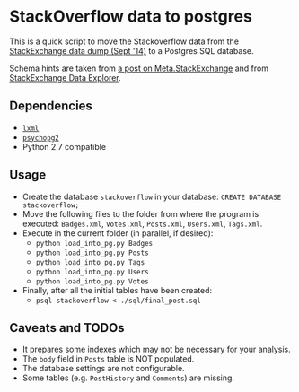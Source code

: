 # StackOverflow data to postgres

This is a quick script to move the Stackoverflow data from the [StackExchange data dump (Sept '14)](https://archive.org/details/stackexchange) to a Postgres SQL database.

Schema hints are taken from [a post on Meta.StackExchange](http://meta.stackexchange.com/questions/2677/database-schema-documentation-for-the-public-data-dump-and-sede) and from [StackExchange Data Explorer](http://data.stackexchange.com).

## Dependencies

 - [`lxml`](http://lxml.de/installation.html)
 - [`psychopg2`](http://initd.org/psycopg/docs/install.html)
 - Python 2.7 compatible

## Usage

 - Create the database `stackoverflow` in your database: `CREATE DATABASE stackoverflow;`
 - Move the following files to the folder from where the program is executed:
   `Badges.xml`, `Votes.xml`, `Posts.xml`, `Users.xml`, `Tags.xml`.
 - Execute in the current folder (in parallel, if desired):
   - `python load_into_pg.py Badges`
   - `python load_into_pg.py Posts`
   - `python load_into_pg.py Tags`
   - `python load_into_pg.py Users`
   - `python load_into_pg.py Votes`
 - Finally, after all the initial tables have been created:
   - `psql stackoverflow < ./sql/final_post.sql`

## Caveats and TODOs

 - It prepares some indexes which may not be necessary for your analysis.
 - The `body` field in `Posts` table is NOT populated.
 - The database settings are not configurable.
 - Some tables (e.g. `PostHistory` and `Comments`) are missing.

